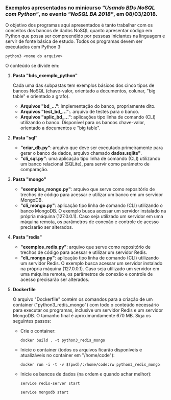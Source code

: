 ### Exemplos apresentados no minicurso *"Usando BDs NoSQL com Python"*, no evento *"NoSQL BA 2018"*, em 08/03/2018. ###

O objetivo dos programas aqui apresentados é tanto trabalhar com os conceitos dos bancos de dados NoSQL quanto apresentar código em Python que possa ser compreendido por pessoas iniciantes na linguagem e servir de fonte básica de estudo. Todos os programas devem ser executados com Python 3:

```python3 <nome do arquivo>```

O conteúdo se divide em:

1. **Pasta "bds_exemplo_python"**

    Cada uma das subpastas tem exemplos básicos dos cinco tipos de bancos NoSQL (chave-valor, orientado a documentos, colunar, "big table" e orientado a grafo).
    - **Arquivos "bd_..."**:
    Implementação do banco, propriamente dito.
    - **Arquivos "test_bd_..."**:. arquivo de testes para o banco.
    - **Arquivos "aplic_bd_..."**:   aplicações tipo linha de comando (CLI) utilizando o banco. Disponível para os bancos chave-valor,  orientado a documentos e "big table".

2. **Pasta "sql"**
    -  **"criar_db.py"**: arquivo que deve ser executado primeiramente para gerar o banco de dados, arquivo chamado **dados.sqlite"**.
    - **"cli_sql.py"**: uma aplicação tipo linha de comando (CLI) utilizando um banco relacional (SQLite), para servir como parâmetro de comparação.

3. **Pasta "mongo"**
    - **"exemplos_mongo.py"**: arquivo que serve como repositório de trechos de código para acessar e utilizar um banco em um servidor MongoDB.
    - **"cli_mongo.py"**: aplicação tipo linha de comando (CLI) utilizando o banco MongoDB. O exemplo busca acessar um servidor instalado na própria máquina (127.0.0.1). Caso seja utilizado um servidor em uma máquina remota, os parâmetros de conexão e controle de acesso precisarão ser alterados.

4. **Pasta "redis"**
    - **"exemplos_redis.py"**: arquivo que serve como repositório de trechos de código para acessar e utilizar um servidor Redis.
    - **"cli_mongo.py"**: aplicação tipo linha de comando (CLI) utilizando um servidor Redis. O exemplo busca acessar um servidor instalado na própria máquina (127.0.0.1). Caso seja utilizado um servidor em uma máquina remota, os parâmetros de conexão e controle de acesso precisarão ser alterados.

5. **Dockerfile**

    O arquivo "Dockerfile" contém os comandos para a criação de um container ("python3_redis_mongo") com todo o conteúdo necessário para executar os programas, inclusive um servidor Redis e um servidor MongoDB. O tamanho final é aproximandamente 670 MB. Siga os seguintes passos:

    - Crie o container:

        ```docker build . -t python3_redis_mongo```

    - Inicie o container (todos os arquivos ficarão disponíveis e atualizáveis no container em "/home/code"):

        ```docker run -i -t -v $(pwd)/:/home/code:rw python3_redis_mongo```

    - Inicie os bancos de dados (na ordem e quando achar melhor):

        ```service redis-server start```

        ```service mongodb start```

